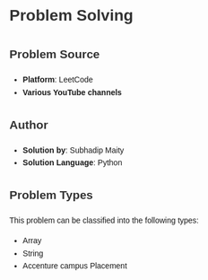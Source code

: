 <!DOCTYPE html>
<html lang="en">
<head>
    <meta charset="UTF-8">
    <meta name="viewport" content="width=device-width, initial-scale=1.0">
    <title>Problem Solving - Questions and Solutions</title>
    <style>
        body {
            font-family: Arial, sans-serif;
            line-height: 1.6;
        }
        h1, h2, h3 {
            color: #333;
        }
    </style>
</head>
<body>

<h1>Problem Solving</h1>

<h2>Problem Source</h2>
<ul>
    <li><strong>Platform</strong>: LeetCode</li>
    <li><strong>Various YouTube channels</strong></li>
</ul>

<h2>Author</h2>
    <ul>
        <li><strong>Solution by</strong>: Subhadip Maity</li>
        <li><strong>Solution Language</strong>: Python</li>
    </ul>

<h2>Problem Types</h2>
<p>This problem can be classified into the following types:</p>
<ul>
        <li>Array</li>
        <li>String</li>
        <li>Accenture campus Placement</li>
    </ul>
</body>
</html>
